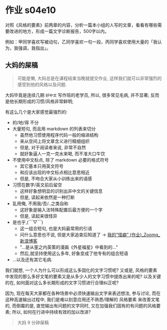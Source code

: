 # 作业 s04e10

对照《风格的要素》前两章的内容，分析一篇本小组的人写的文章，看看有哪些需要改进的地方，形成一篇文字诊断报告，500字以内。

例如：甲同学喜欢写被动句，乙同学喜欢一句一段，丙同学喜欢使用大量的「我认为，我强调，我指出」。

## 大妈的屎稿
> 可能是懒, 大妈总是在课程结束当晚就提交作业, 这样我们就可以非常强烈的感受到他的风格以及问题.


大妈毕竟是连续几期 `好中文` 写作班的老学员,
所以, 很多常见毛病, 并不显著;
反而是他长期形成的习惯/风格非常鲜明;

有这么几个是大家感觉最强烈的:

- 的/地/得 不分
- 大量短句, 而且用 markdown 的列表来切分
    + 虽然他习惯使用程序代码一般的缩进结构
    + 来从空间上将文章含义进行精细组织
    + 但是, 对于阅读者来说, 非常不自然
    + 就好象逼人一克一克水来喝, 而不准大口牛饮
- 不使用中文标点, 除了 markdown 必要的格式符号
    + 其它基本只用英文符号
    + 和应该出现的中文标点相比意思相近
    + 但是, 不吻合大家从小训练出来的语感
- 习惯在数字/英文前后留空
    + 这样好象想明显的识别出非中文的关键信息
    + 但是, 读起来依然是一种打断
- 乱用俺, 不用我/吾/..之类自称
    + 这好象是输入法特殊配置后最方便的一个字
    + 但是, 读起来很怪异
- 是也乎,(￣▽￣)
    + 这一组合短句, 也是大妈最常用的引语
    + 问什么意思也不说, 但是大家追查后知道了 -> [我的”怪癖” (作业)_Zoomq_新浪博客](http://blog.sina.com.cn/s/blog_538099650100000a.html)
    + "...是从窐之内英策的漫画《外星福星》中看到的..."
    + 然后,就坚持使用这么多年, 好象变成了他专有的组合短语
- ...以及还有其它毛病.


我们就想, 一个人为什么可以形成这么多固化的文字习惯呢?
又或是, 风格的要素 中发现的那么多好文笔的要素又是从多少人的文字习惯中提炼出来的呢?
以及关键的在, 如何面对这么多长期形成的文字习惯进行合理纠正呢?

因为, 现在每天大家都在各种场景中必须快速输出文字来表述想法, 参与讨论,
而在这种高速输出过程中, 
我们是难以刻意应用还不熟悉/理解的 风格要素 来改善文笔的,
而倒霉的是, 直觉输出有问题的文字同时, 又在加强我们固有的有问题的风格要素;
所以, 如何在行进中持续有效的加以改进?


> 大妈 9 分钟屎稿




